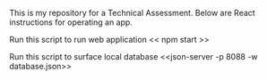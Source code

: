This is my repository for a Technical Assessment. Below are React instructions for operating an app.

Run this script to run web application
<< npm start >>

Run this script to surface local database
<<json-server -p 8088 -w database.json>>
